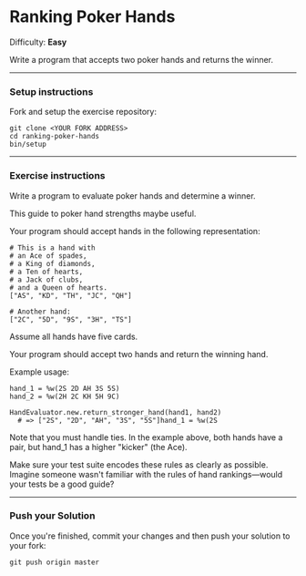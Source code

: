 # Ranking Poker Hands

Difficulty: **Easy**

Write a program that accepts two poker hands and returns the winner.

---

### Setup instructions

Fork and setup the exercise repository:

```
git clone <YOUR FORK ADDRESS>
cd ranking-poker-hands
bin/setup
```

---

### Exercise instructions

Write a program to evaluate poker hands and determine a winner.

This guide to poker hand strengths maybe useful.

Your program should accept hands in the following representation:

```
# This is a hand with
# an Ace of spades,
# a King of diamonds,
# a Ten of hearts,
# a Jack of clubs,
# and a Queen of hearts.
["AS", "KD", "TH", "JC", "QH"]

# Another hand:
["2C", "5D", "9S", "3H", "TS"]
```

Assume all hands have five cards.

Your program should accept two hands and return the winning hand.

Example usage:

```
hand_1 = %w(2S 2D AH 3S 5S)
hand_2 = %w(2H 2C KH 5H 9C)

HandEvaluator.new.return_stronger_hand(hand1, hand2)
  # => ["2S", "2D", "AH", "3S", "5S"]hand_1 = %w(2S
```

Note that you must handle ties. In the example above, both hands have a pair, but hand_1 has a higher "kicker" (the Ace).

Make sure your test suite encodes these rules as clearly as possible. Imagine someone wasn't familiar with the rules of hand rankings—would your tests be a good guide?

---

### Push your Solution

Once you're finished, commit your changes and then push your solution to your fork:

```
git push origin master
```
